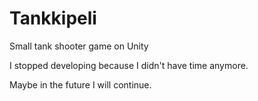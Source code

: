 # Tankkipeli


Small tank shooter game on Unity

I stopped developing because I didn't have time anymore.

Maybe in the future I will continue.
